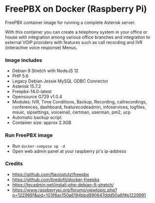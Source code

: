 # FreePBX on Docker (Raspberry Pi)

FreePBX container image for running a complete Asterisk server.

With this container you can create a telephony system in your office or house with integration among various office branches and integration to external VOIP providers with features such as call recording and IVR (interactive voice response) Menus.

### Image includes

 * Debian 9 Stretch with NodeJS 12
 * PHP 5.6
 * Legacy Debian Jessie MySQL ODBC Connector
 * Asterisk 15.7.2
 * Freepbx-14.0-latest
 * Opensource G729 v1.0.4
 * Modules: IVR, Time Conditions, Backup, Recording, callrecordings, conferences, dashboard, featurecodeadmin, infoservices, logfiles, msuic, sipsettings, voicemail, certman, userman, pm2, ucp
 * Automatic backup script
 * Container size: approx 2.3GB

### Run FreePBX image

* Run ```docker-compose up -d```
* Open web admin panel at your raspberry pi's ip-address


### Credits

* https://github.com/flaviostutz/freepbx
* https://github.com/tiredofit/docker-freepbx
* https://tecadmin.net/install-php-debian-9-stretch/
* https://www.raspberrypi.org/forums/viewtopic.php?p=1229991&sid=103f6ac150a6194bbd990647ddd50a6f#p1229991
